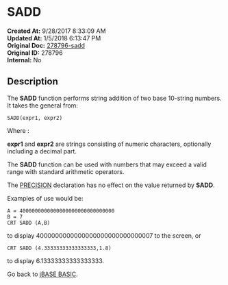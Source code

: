# SADD

**Created At:** 9/28/2017 8:33:09 AM  
**Updated At:** 1/5/2018 6:13:47 PM  
**Original Doc:** [278796-sadd](https://docs.jbase.com/36868-jbase-basic/278796-sadd)  
**Original ID:** 278796  
**Internal:** No  

## Description

The **SADD** function performs string addition of two base 10-string numbers. It takes the general from:

```
SADD(expr1, expr2)
```

Where :

**expr1** and **expr2** are strings consisting of numeric characters, optionally including a decimal part.

The **SADD** function can be used with numbers that may exceed a valid range with standard arithmetic operators.

The [PRECISION](./../precision) declaration has no effect on the value returned by **SADD**.

Examples of use would be:

```
A = 4000000000000000000000000000000
B = 7
CRT SADD (A,B)
```

to display 4000000000000000000000000000007 to the screen, or

```
CRT SADD (4.33333333333333333,1.8)
```

to display 6.13333333333333333.

Go back to [jBASE BASIC](./../jbase-basic-programmers-reference-guide).
